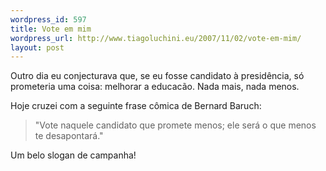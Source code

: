 ```yaml
--- 
wordpress_id: 597
title: Vote em mim
wordpress_url: http://www.tiagoluchini.eu/2007/11/02/vote-em-mim/
layout: post
---
```

Outro dia eu conjecturava que, se eu fosse candidato à presidência, só prometeria uma coisa: melhorar a educacão. Nada mais, nada menos.

Hoje cruzei com a seguinte frase cômica de Bernard Baruch:

> "Vote naquele candidato que promete menos; ele será o que menos te desapontará."

Um belo slogan de campanha!
